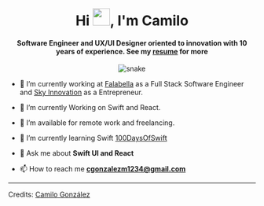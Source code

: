 <div align="center">
<h1 align="center">Hi <img width="35" src="https://github.com/cgonzalezm1234/cgonzalezm1234/blob/main/resources/img/waving.gif">, I'm Camilo</h1>
<h4 align="center">Software Engineer and UX/UI Designer oriented to innovation with 10 years of experience. See my <a href="https://www.linkedin.com/in/camilo-gonzalez-munoz/?locale=en_US" target="_blank">resume</a> for more</h4>
</div>

<div align="center">
  <img  src="https://github.com/cgonzalezm1234/cgonzalezm1234/blob/main/resources/img/grid-snake.svg"
       alt="snake" />
</div>

- 🔭 I’m currently working at <a href="https://www.linkedin.com/company/saci-falabella/mycompany/" target="blank">Falabella</a> as a Full Stack Software Engineer and <a href="https://www.linkedin.com/company/sky-innovation-cl/" target="blank">Sky Innovation</a> as a Entrepreneur.

- 🌱 I’m currently Working on Swift and React.

- 🤝 I’m available for remote work and freelancing.

- 🌱 I’m currently learning Swift <a href="https://www.hackingwithswift.com/" target="blank">100DaysOfSwift</a>

- 💬 Ask me about **Swift UI and React**

- 📫 How to reach me **cgonzalezm1234@gmail.com**

-----
Credits: [Camilo González](https://github.com/cgonzalezm1234)
